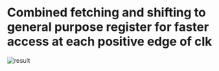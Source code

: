 # Combined fetching and shifting to general purpose register for faster access at each positive edge of clk 

![result](https://github.com/CHIRANJEET1729DAS/CHACHA_32-bit-computer/blob/main/Pipelline/Shift_to_GPR/image_2.png)
